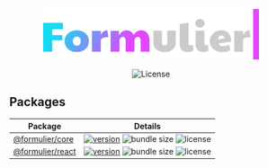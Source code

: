 <p align="center">
	<a href="https://github.com/vjee/formulier" target="_blank" rel="noopener noreferrer">
		<img width="384" src="https://raw.githubusercontent.com/vjee/formulier/main/.github/formulier-logo.svg" alt="Formulier logo">
	</a>
</p>

<p align="center">
	<img src="https://img.shields.io/github/license/vjee/formulier?style=flat-square" alt="License">
</p>

## Packages

| Package                                                                        | Details                                                                                                                                                                                                                                               |
| ------------------------------------------------------------------------------ | ----------------------------------------------------------------------------------------------------------------------------------------------------------------------------------------------------------------------------------------------------- |
| [@formulier/core](https://github.com/vjee/formulier/tree/main/packages/core)   | [![version](https://img.shields.io/npm/v/@formulier/core?style=flat-square)](https://github.com/vjee/formulier/blob/main/packages/core/CHANGELOG.md) ![bundle size](https://img.shields.io/bundlephobia/minzip/@formulier/core?style=flat-square) ![license](https://img.shields.io/npm/l/@formulier/core?style=flat-square)    |
| [@formulier/react](https://github.com/vjee/formulier/tree/main/packages/react) | [![version](https://img.shields.io/npm/v/@formulier/react?style=flat-square)](https://github.com/vjee/formulier/blob/main/packages/react/CHANGELOG.md) ![bundle size](https://img.shields.io/bundlephobia/minzip/@formulier/react?style=flat-square) ![license](https://img.shields.io/npm/l/@formulier/react?style=flat-square) |
